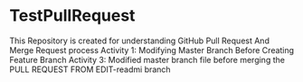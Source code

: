 # TestPullRequest
This Repository is created for understanding GitHub Pull Request And Merge Request process
Activity 1: Modifying Master Branch Before Creating Feature Branch
Activity 3: Modified master branch file before merging the PULL REQUEST FROM EDIT-readmi branch
